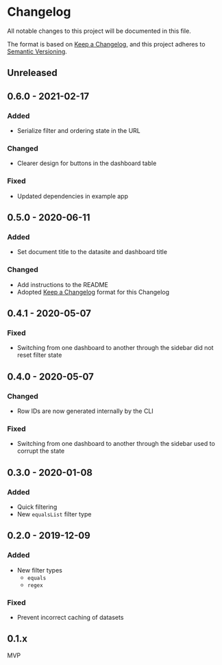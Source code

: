 # Changelog

All notable changes to this project will be documented in this file.

The format is based on [Keep a Changelog](https://keepachangelog.com/en/1.0.0/),
and this project adheres to [Semantic Versioning](https://semver.org/spec/v2.0.0.html).

## Unreleased

## 0.6.0 - 2021-02-17

### Added

- Serialize filter and ordering state in the URL

### Changed

- Clearer design for buttons in the dashboard table

### Fixed

- Updated dependencies in example app

## 0.5.0 - 2020-06-11

### Added

- Set document title to the datasite and dashboard title

### Changed

- Add instructions to the README
- Adopted [Keep a Changelog](https://keepachangelog.com/en/1.0.0/) format for this Changelog

## 0.4.1 - 2020-05-07

### Fixed

- Switching from one dashboard to another through the sidebar did not reset filter state

## 0.4.0 - 2020-05-07

### Changed

- Row IDs are now generated internally by the CLI

### Fixed

- Switching from one dashboard to another through the sidebar used to corrupt the state

## 0.3.0 - 2020-01-08

### Added

- Quick filtering
- New `equalsList` filter type

## 0.2.0 - 2019-12-09

### Added

- New filter types
  - `equals`
  - `regex`

### Fixed

- Prevent incorrect caching of datasets

## 0.1.x

MVP
